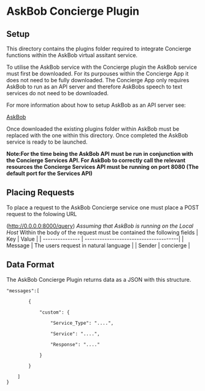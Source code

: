 # AskBob Concierge Plugin

## Setup

This directory contains the plugins folder required to integrate Concierge functions within the AskBob virtual assitant service.

To utilise the AskBob service with the Concierge plugin the AskBob service must first be downloaded. For its purpouses within the 
Concierge App it does not need to be fully downloaded. The Concierge App only requires AskBob to run as an API server and therefore
AskBobs speech to text services do not need to be downloaded. 

For more information about how to setup AskBob as an API server see:

[AskBob](https://github.com/UCL-COMP0016-2020-Team-39/AskBob)

Once downloaded the existing plugins folder within AskBob must be replaced with the one within this directory. Once completed the AskBob
service is ready to be launched.

**Note:For the time being the AskBob API must be run in conjunction with the Concierge Services API. For AskBob to correctly call
the relevant resources the Concierge Services API must be running on port 8080 (The default port for the Services API)**

## Placing Requests

To place a request to the AskBob Concierge service one must place a POST request to the folowing URL

(http://0.0.0.0:8000/query)                    *Assuming that AskBob is running on the Local Host*
Within the body of the request must be contained the following fields
| Key             | Value                                 |
| --------------- | --------------------------------------|
| Message         | The users request in natural language |
| Sender          | concierge                             | 

## Data Format
The AskBob Concierge Plugin returns data as a JSON with this structure.
```
"messages":[

        {
        
            "custom": {
            
                "Service_Type": "....",
                
                "Service": "....",
                
                "Response": "...."
                
            }
            
        }
        
    ]
}
```
